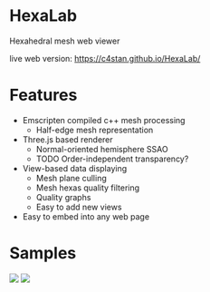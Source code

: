# HexaLab
Hexahedral mesh web viewer

live web version: https://c4stan.github.io/HexaLab/

# Features
- Emscripten compiled c++ mesh processing
    - Half-edge mesh representation
- Three.js based renderer
    - Normal-oriented hemisphere SSAO
    - TODO Order-independent transparency?
- View-based data displaying
    - Mesh plane culling 
    - Mesh hexas quality filtering
    - Quality graphs
    - Easy to add new views
- Easy to embed into any web page

# Samples
![](http://i.imgur.com/3tQURRs.png)
![](http://i.imgur.com/pAEcTFY.png)
